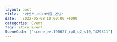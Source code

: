 ```yaml
---
layout: post
title:  "이벤트_2019여름_엔딩"
date:   2022-05-08 10:00:00 +0000
categories: Event
Tags: Story Event
SceneCode: ["scene_evt190627_cp0_q2_s10,7429311"]
---
```

